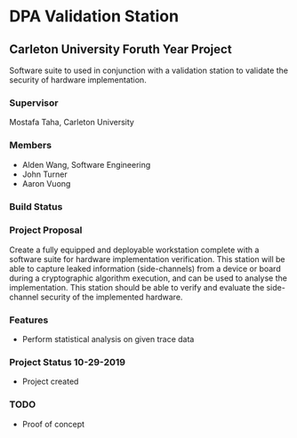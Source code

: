# DPA Validation Station
## Carleton University Foruth Year Project
Software suite to used in conjunction with a validation station to validate the security of hardware implementation.

### Supervisor
Mostafa Taha, Carleton University

### Members
- Alden Wang, Software Engineering
- John Turner
- Aaron Vuong

### Build Status

### Project Proposal
Create a fully equipped and deployable workstation complete with a software suite for hardware implementation verification. This station will be able to capture leaked information (side-channels) from a device or board during a cryptographic algorithm execution, and can be used to analyse the implementation. This station should be able to verify and evaluate the side-channel security of the implemented hardware.

### Features
- Perform statistical analysis on given trace data

### Project Status 10-29-2019
- Project created

### TODO
- Proof of concept
